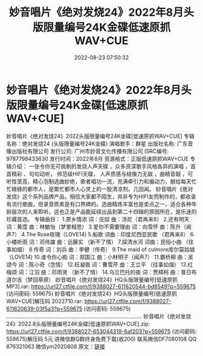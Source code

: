 ﻿---
title: 妙音唱片《绝对发烧24》2022年8月头版限量编号24K金碟低速原抓WAV+CUE
date: 2022-08-23 07:50:32
categories: 新碟专辑、稀有等精品
tags: 华语中文
---
# 妙音唱片《绝对发烧24》2022年8月头版限量编号24K金碟[低速原抓WAV+CUE]

妙音唱片《绝对发烧24》2022头版限量编号24K金碟[低速原抓WAV+CUE]
专辑名称：绝对发烧24 (头版限量编号24K金碟)
演唱歌手：群星
出版社名称: 广东音像出版社有限公司
发行公司: 广州市妙音文化传播有限公司
ISRC编号: 9787798433630
发行时间：2022年8月
资源格式：正版低速原抓WAV+CUE
专辑介绍：
一张令你无可挑剔的发烧人声天碟 ，众多资深歌手风格各异的演唱 ，首首精彩 、句句动听， 师范级HIFI天碟，
人声质感与结像力无敌 ，曲精音靓
，可听性至高，精心泡制选曲妙绝，歌者唱功一流，充满牵引力和煽动力，献给每天忙忙碌碌的都市人，是繁忙都市人心灵上的一股清凉剂。几回闻。
妙音唱片《绝对发烧》这个系列品牌产品，相信大家都不陌生，并非专为HIFI友而制作的，都收录有流行歌曲，但录音质素是有口界碑的。选曲精炼丰富也是卖点之一，适合各种年龄层次的人来聆听。这也正是产品能延续出品到第二十四辑的原因所在，是乐迷的珍藏首选。
专辑曲目：
1.原乡情浓 词：庄奴 曲：汤尼（君再来8）
2.还有明天 词：黄霑 曲：林敏怡（梦里相思）
3.爱你不需要理由 词：向雪怀 曲：陈升（闻声7）
4.The Rose玫瑰（LOVE14)
5.船歌 词曲：印度尼西亚民歌 （君再来8）
6.小楼听雨 词：邓伟雄 曲：远藤实 （新不了情）
7.探清水河 词曲：民俗小曲 （往事如烟）
8.传奇 词：刘兵 曲：李健（传奇）
9.The maid of culmore库尔莫姑娘（LOVE14)
10.谁令你心痴 词：郑国江 曲：小林明子（闻声7）
11.霸桥柳 曲：吴颂今 词：陈小奇（念情）
12.枉凝眉 词：曹雪芹 曲：王立平 （往事如烟）
13.红梅颂 词：江羽 曲：邓雨贤 （新不了情）
14.乌兰巴托的夜 词：贾樟柯 曲：普日布道尔吉（梦回草原）
妙音唱片《绝对发烧24》HQ头版限量编号[低速原抓MP3].rar: https://url27.ctfile.com/f/9388027-611620544-bd8549?p=559675
(访问密码: 559675)
妙音唱片《绝对发烧24》HQ头版限量编号[低速原抓WAV+CUE]解压码 2022710.rar: https://url27.ctfile.com/f/9388027-611620639-03f5a3?p=559675
(访问密码: 559675)
.........................................................................................
妙音唱片《绝对发烧24》2022.8头版限量编号24K金碟[低速原抓WAV+CUE].zip: https://url27.ctfile.com/f/9388027-653044319-6af203?p=559675
(访问密码: 559675)解压码 5元
进微信群Q群终身免费下载(收200)
联系微信DF7080108 QQ 876321063
微信ym2020808
原文：[链接](https://blog.sina.com.cn/s/blog_1647c7e7601030z0o.html)